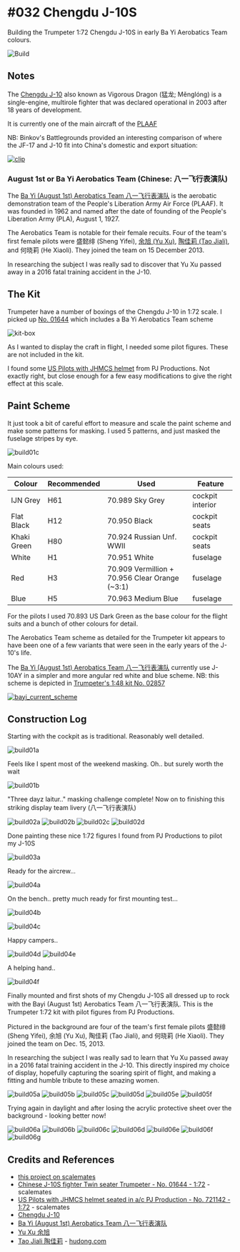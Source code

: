 # #032 Chengdu J-10S

Building the Trumpeter 1:72 Chengdu J-10S in early Ba Yi Aerobatics Team colours.

![Build](./assets/J10S_build.jpg?raw=true)

## Notes

The [Chengdu J-10](https://en.wikipedia.org/wiki/Chengdu_J-10) also known as Vigorous Dragon (猛龙; Měnglóng)
is a single-engine, multirole fighter that was declared operational in 2003 after 18 years of development.

It is currently one of the main aircraft of the [PLAAF](https://en.wikipedia.org/wiki/People%27s_Liberation_Army_Air_Force#Current_inventory)

NB: Binkov's Battlegrounds provided an interesting comparison of where the JF-17 and J-10 fit into China's domestic and export situation:

[![clip](https://img.youtube.com/vi/4TFrYgg7_aU/0.jpg)](https://www.youtube.com/watch?v=4TFrYgg7_aU)

### August 1st or Ba Yi Aerobatics Team (Chinese: 八一飞行表演队)

The [Ba Yi (August 1st) Aerobatics Team 八一飞行表演队](https://en.wikipedia.org/wiki/August_1st_(aerobatic_team))
is the aerobatic demonstration team of the People's Liberation Army Air Force (PLAAF).
It was founded in 1962 and named after the date of founding of the People's Liberation Army (PLA), August 1, 1927.

The Aerobatics Team is notable for their female recuits.
Four of the team's first female pilots were
盛懿绯 (Sheng Yifei),
[余旭 (Yu Xu)](https://en.wikipedia.org/wiki/Yu_Xu),
[陶佳莉 (Tao Jiali)](https://en.wikipedia.org/wiki/Tao_Jiali),
and 何晓莉 (He Xiaoli).
They joined the team on 15 December 2013.

In researching the subject I was really sad to discover that Yu Xu passed away in a 2016 fatal training accident in the J-10.

## The Kit

Trumpeter have a number of boxings of the Chengdu J-10 in 1:72 scale.
I picked up
[No. 01644](https://www.scalemates.com/kits/trumpeter-01644-j-10s-fighter--107127)
which includes a Ba Yi Aerobatics Team scheme

![kit-box](./assets/kit-box.jpg?raw=true)

As I wanted to display the craft in flight, I needed some pilot figures. These are not included in the kit.

I found some
[US Pilots with JHMCS helmet](https://www.scalemates.com/kits/pj-production-721142-us-pilots-with-jhmcs-helmet-seated-in-a-c--1313013)
from PJ Productions. Not exactly right, but close enough for a few easy modifications to give the right effect at this scale.

## Paint Scheme

It just took a bit of careful effort to measure and scale the paint scheme and make some patterns for masking.
I used 5 patterns, and just masked the fuselage stripes by eye.

![build01c](./assets/build01c.jpg?raw=true)

Main colours used:

| Colour       | Recommended | Used                         | Feature |
|--------------|-------------|------------------------------|---------|
| IJN Grey     | H61         | 70.989 Sky Grey                               | cockpit interior |
| Flat Black   | H12         | 70.950 Black                                  | cockpit seats |
| Khaki Green  | H80         | 70.924 Russian Unf. WWII                      | cockpit seats |
| White        | H1          | 70.951 White                                  | fuselage |
| Red          | H3          | 70.909 Vermillion + 70.956 Clear Orange (~3:1) | fuselage |
| Blue         | H5          | 70.963 Medium Blue                            | fuselage |

For the pilots I used 70.893 US Dark Green as the base colour for the flight suits and a bunch of other colours for detail.

The Aerobatics Team scheme as detailed for the Trumpeter kit appears to have been one of a few variants that
were seen in the early years of the J-10's life.

The
[Ba Yi (August 1st) Aerobatics Team 八一飞行表演队](https://en.wikipedia.org/wiki/August_1st_(aerobatic_team))
currently use J-10AY in a simpler and more angular red white and blue scheme.
NB: this scheme is depicted in
[Trumpeter's 1:48 kit No. 02857](https://www.scalemates.com/kits/trumpeter-02857-j-10ay-vigorous-dragon--142720)

[![bayi_current_scheme](./assets/bayi_current_scheme.jpg?raw=true)](https://en.wikipedia.org/wiki/File:China_airforce_J-10.jpg)

## Construction Log

Starting with the cockpit as is traditional. Reasonably well detailed.

![build01a](./assets/build01a.jpg?raw=true)

Feels like I spent most of the weekend masking. Oh.. but surely worth the wait

![build01b](./assets/build01b.jpg?raw=true)

"Three dayz laitur.." masking challenge complete! Now on to finishing this striking display team livery (八一飞行表演队)

![build02a](./assets/build02a.jpg?raw=true)
![build02b](./assets/build02b.jpg?raw=true)
![build02c](./assets/build02c.jpg?raw=true)
![build02d](./assets/build02d.jpg?raw=true)

Done painting these nice 1:72 figures I found from PJ Productions to pilot my J-10S

![build03a](./assets/build03a.jpg?raw=true)

Ready for the aircrew...

![build04a](./assets/build04a.jpg?raw=true)

On the bench.. pretty much ready for first mounting test...

![build04b](./assets/build04b.jpg?raw=true)

![build04c](./assets/build04c.jpg?raw=true)

Happy campers..

![build04d](./assets/build04d.jpg?raw=true)
![build04e](./assets/build04e.jpg?raw=true)

A helping hand..

![build04f](./assets/build04f.jpg?raw=true)

Finally mounted and first shots of my Chengdu J-10S all dressed up to rock with the Bayi (August 1st) Aerobatics Team 八一飞行表演队. This is the Trumpeter 1:72 kit with pilot figures from PJ Productions.

Pictured in the background are four of the team's first female pilots 盛懿绯 (Sheng Yifei), 余旭 (Yu Xu), 陶佳莉 (Tao Jiali), and 何晓莉 (He Xiaoli).
They joined the team on Dec. 15, 2013.

In researching the subject I was really sad to learn that Yu Xu passed away in a 2016 fatal training accident in the J-10.
This directly inspired my choice of display, hopefully capturing the soaring spirit of flight, and making a fitting and humble tribute to these amazing women.

![build05a](./assets/build05a.jpg?raw=true)
![build05b](./assets/build05b.jpg?raw=true)
![build05c](./assets/build05c.jpg?raw=true)
![build05d](./assets/build05d.jpg?raw=true)
![build05e](./assets/build05e.jpg?raw=true)
![build05f](./assets/build05f.jpg?raw=true)

Trying again in daylight and after losing the acrylic protective sheet over the background - looking better now!

![build06a](./assets/build06a.jpg?raw=true)
![build06b](./assets/build06b.jpg?raw=true)
![build06c](./assets/build06c.jpg?raw=true)
![build06d](./assets/build06d.jpg?raw=true)
![build06e](./assets/build06e.jpg?raw=true)
![build06f](./assets/build06f.jpg?raw=true)
![build06g](./assets/build06g.jpg?raw=true)

## Credits and References

* [this project on scalemates](https://www.scalemates.com/profiles/mate.php?id=74137&p=projects&project=115278)
* [Chinese J-10S fighter Twin seater Trumpeter - No. 01644 - 1:72](https://www.scalemates.com/kits/trumpeter-01644-j-10s-fighter--107127) - scalemates
* [US Pilots with JHMCS helmet seated in a/c PJ Production - No. 721142 - 1:72](https://www.scalemates.com/kits/pj-production-721142-us-pilots-with-jhmcs-helmet-seated-in-a-c--1313013) - scalemates
* [Chengdu J-10](https://en.wikipedia.org/wiki/Chengdu_J-10)
* [Ba Yi (August 1st) Aerobatics Team 八一飞行表演队](https://en.wikipedia.org/wiki/August_1st_(aerobatic_team))
* [Yu Xu 余旭](https://en.wikipedia.org/wiki/Yu_Xu)
* [Tao Jiali 陶佳莉](https://en.wikipedia.org/wiki/Tao_Jiali) - [hudong.com](https://www.hudong.com/wiki/%E9%99%B6%E4%BD%B3%E8%8E%89?view_id=23kv09bcpdq800)
